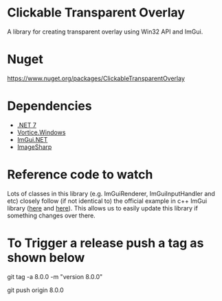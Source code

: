 # Clickable Transparent Overlay
A library for creating transparent overlay using Win32 API and ImGui.

# Nuget

https://www.nuget.org/packages/ClickableTransparentOverlay

# Dependencies

* [.NET 7](https://dotnet.microsoft.com/en-us/download/dotnet/7.0)
* [Vortice.Windows](https://github.com/amerkoleci/Vortice.Windows)
* [ImGui.NET](https://github.com/mellinoe/ImGui.NET/)
* [ImageSharp](https://github.com/SixLabors/ImageSharp)

# Reference code to watch

Lots of classes in this library (e.g. ImGuiRenderer, ImGuiInputHandler and etc) closely
follow (if not identical to) the official example in c++ ImGui library
([here](https://github.com/ocornut/imgui/blob/master/backends/imgui_impl_dx11.cpp "Last changelog looked was 2022-10-11")
and [here](https://github.com/ocornut/imgui/blob/master/backends/imgui_impl_win32.cpp "Last changelog looked was 2022-01-26")).
This allows us to easily update this library if something changes over there.


# To Trigger a release push a tag as shown below

git tag -a 8.0.0 -m "version 8.0.0"

git push origin 8.0.0
